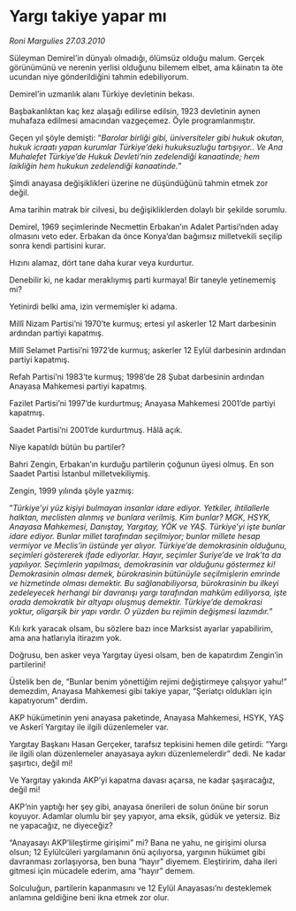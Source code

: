 # Yargı takiye yapar mı

*Roni Margulies 27.03.2010*

<div class="yazi"><p>Süleyman Demirel’in dünyalı olmadığı, ölümsüz olduğu malum. Gerçek görünümünü ve nerenin yerlisi olduğunu bilemem elbet, ama kâinatın ta öte ucundan niye gönderildiğini tahmin edebiliyorum.</p>
<p>Demirel’in uzmanlık alanı Türkiye devletinin bekası.</p>
<p>Başbakanlıktan kaç kez alaşağı edilirse edilsin, 1923 devletinin aynen muhafaza edilmesi amacından vazgeçemez. Öyle programlanmıştır.</p>
<p>Geçen yıl şöyle demişti: “<i>Barolar birliği gibi, üniversiteler gibi hukuk okutan, hukuk icraatı yapan kurumlar Türkiye’deki hukuksuzluğu tartışıyor.. Ve Ana Muhalefet Türkiye’de Hukuk Devleti’nin zedelendiği kanaatinde; hem laikliğin hem hukukun zedelendiği kanaatinde.</i>”</p>
<p>Şimdi anayasa değişiklikleri üzerine ne düşündüğünü tahmin etmek zor değil.</p>
<p>Ama tarihin matrak bir cilvesi, bu değişikliklerden dolaylı bir şekilde sorumlu.</p>
<p>Demirel, 1969 seçimlerinde Necmettin Erbakan’ın Adalet Partisi’nden aday olmasını veto eder. Erbakan da önce Konya’dan bağımsız milletvekili seçilip sonra kendi partisini kurar.</p>
<p>Hızını alamaz, dört tane daha kurar veya kurdurtur.</p>
<p>Denebilir ki, ne kadar meraklıymış parti kurmaya! Bir taneyle yetinememiş mi?</p>
<p>Yetinirdi belki ama, izin vermemişler ki adama.</p>
<p>Millî Nizam Partisi’ni 1970’te kurmuş; ertesi yıl askerler 12 Mart darbesinin ardından partiyi kapatmış.</p>
<p>Millî Selamet Partisi’ni 1972’de kurmuş; askerler 12 Eylül darbesinin ardından partiyi kapatmış.</p>
<p>Refah Partisi’ni 1983’te kurmuş; 1998’de 28 Şubat darbesinin ardından Anayasa Mahkemesi partiyi kapatmış.</p>
<p>Fazilet Partisi’ni 1997’de kurdurtmuş; Anayasa Mahkemesi 2001’de partiyi kapatmış.</p>
<p>Saadet Partisi’ni 2001’de kurdurtmuş. Hâlâ açık.</p>
<p>Niye kapatıldı bütün bu partiler? </p>
<p>Bahri Zengin, Erbakan’ın kurduğu partilerin çoğunun üyesi olmuş. En son Saadet Partisi İstanbul milletvekiliymiş.</p>
<p>Zengin, 1999 yılında şöyle yazmış:</p>
<p>“<i>Türkiye’yi yüz kişiyi bulmayan insanlar idare ediyor. Yetkiler, ihtilallerle halktan, meclisten alınmış ve bunlara verilmiş. Kim bunlar? MGK, HSYK, Anayasa Mahkemesi, Danıştay, Yargıtay, YÖK ve YAŞ. Türkiye’yi işte bunlar idare ediyor. Bunlar millet tarafından seçilmiyor; bunlar millete hesap vermiyor ve Meclis’in üstünde yer alıyor. Türkiye’de demokrasinin olduğunu, seçimleri göstererek ifade ediyorlar. Hayır, seçimler Suriye’de ve Irak’ta da yapılıyor. Seçimlerin yapılması, demokrasinin var olduğunu göstermez ki! Demokrasinin olması demek, bürokrasinin bütünüyle seçilmişlerin emrinde ve hizmetinde olması demektir. Bu sağlanabiliyorsa, bürokrasinin bu ilkeyi zedeleyecek herhangi bir davranışı yargı tarafından mahkûm ediliyorsa, işte orada demokratik bir altyapı oluşmuş demektir. Türkiye’de demokrasi yoktur, oligarşik bir yapı vardır. O yüzden bu rejimin değişmesi lazımdır.</i>”</p>
<p>Kılı kırk yaracak olsam, bu sözlere bazı ince Marksist ayarlar yapabilirim, ama ana hatlarıyla itirazım yok.</p>
<p>Doğrusu, ben asker veya Yargıtay üyesi olsam, ben de kapatırdım Zengin’in partilerini!</p>
<p>Üstelik ben de, “Bunlar benim yönettiğim rejimi değiştirmeye çalışıyor yahu!” demezdim, Anayasa Mahkemesi gibi takiye yapar, “Şeriatçı oldukları için kapatıyorum” derdim.</p>
<p>AKP hükümetinin yeni anayasa paketinde, Anayasa Mahkemesi, HSYK, YAŞ ve Askerî Yargıtay ile ilgili düzenlemeler var.</p>
<p>Yargıtay Başkanı Hasan Gerçeker, tarafsız tepkisini hemen dile getirdi: “Yargı ile ilgili olan düzenlemeler anayasaya aykırı düzenlemelerdir” dedi. Ne kadar şaşırtıcı, değil mi!</p>
<p>Ve Yargıtay yakında AKP’yi kapatma davası açarsa, ne kadar şaşıracağız, değil mi!</p>
<p>AKP’nin yaptığı her şey gibi, anayasa önerileri de solun önüne bir sorun koyuyor. Adamlar olumlu bir şey yapıyor, ama eksik, güdük ve yetersiz. Biz ne yapacağız, ne diyeceğiz?</p>
<p>“Anayasayı AKP’lileştirme girişimi” mi? Bana ne yahu, ne girişimi olursa olsun; 12 Eylülcüleri yargılamanın önü açılıyorsa, yargının hükümet gibi davranması zorlaşıyorsa, ben buna “hayır” diyemem. Eleştiririm, daha ileri gitmesi için mücadele ederim, ama “hayır” demem.</p>
<p>Solculuğun, partilerin kapanmasını ve 12 Eylül Anayasası’nı desteklemek anlamına geldiğine beni ikna etmek zor olur.</p></div>
